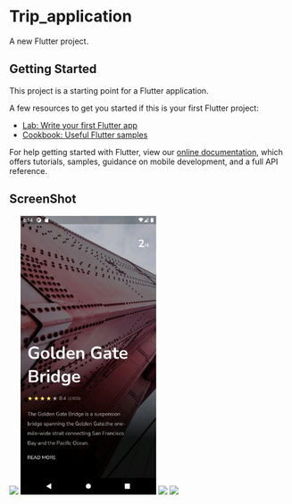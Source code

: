 # Trip_application

A new Flutter project.

## Getting Started

This project is a starting point for a Flutter application.

A few resources to get you started if this is your first Flutter project:

- [Lab: Write your first Flutter app](https://flutter.dev/docs/get-started/codelab)
- [Cookbook: Useful Flutter samples](https://flutter.dev/docs/cookbook)

For help getting started with Flutter, view our
[online documentation](https://flutter.dev/docs), which offers tutorials,
samples, guidance on mobile development, and a full API reference.

## ScreenShot

<img src="assets/images/screenshot/yosemite_screenshot" height="500em" /> <img src="assest/images/screenshot/golden_screenshot.jpg" height="500em" />
<img src="assets/images/screenshot/sedona_screenshot" height="500em" /> <img src="assets/images/screenshot/savannah_screenshot" height="500em" />
